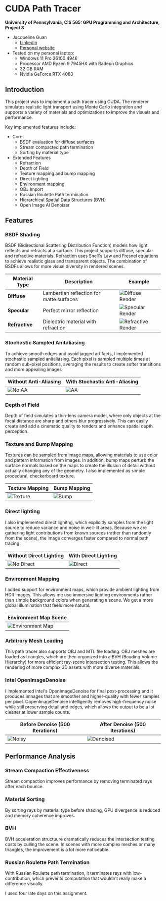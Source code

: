 # CUDA Path Tracer

**University of Pennsylvania, CIS 565: GPU Programming and Architecture, Project 3**

- Jacqueline Guan
  - [LinkedIn](https://www.linkedin.com/in/jackie-guan/)
  - [Personal website](https://jyguan18.github.io/)
- Tested on my personal laptop:
  - Windows 11 Pro 26100.4946
  - Processor AMD Ryzen 9 7945HX with Radeon Graphics
  - 32 GB RAM
  - Nvidia GeForce RTX 4080

## Introduction

This project was to implement a path tracer using CUDA. The renderer simulates realistic light transport using Monte Carlo integration and supports a variety of materials and optimizations to improve the visuals and performance.

Key implemented features include:

- Core
  - BSDF evaluation for diffuse surfaces
  - Stream compacted path termination
  - Sorting by material type
- Extended Features
  - Refraction
  - Depth of Field
  - Texture mapping and bump mapping
  - Direct lighting
  - Environment mapping
  - OBJ Import
  - Russian Roulette Path termination
  - Hierarchical Spatial Data Structures (BVH)
  - Open Image AI Denoiser

## Features

### BSDF Shading

BSDF (Bidirectional Scattering Distribution Function) models how light reflects and refracts at a surface. This project supports diffuse, specular and refractive materials. Refraction uses Snell's Law and Fresnel equations to achieve realistic glass and transparent objects. The combination of BSDFs allows for more visual diversity in rendered scenes.

| Material Type  | Description                              | Example                                |
| -------------- | ---------------------------------------- | -------------------------------------- |
| **Diffuse**    | Lambertian reflection for matte surfaces | ![Diffuse Render](img/diffuse.png)  |
| **Specular**   | Perfect mirror reflection                | ![Specular Render](img/spec.png)    |
| **Refractive** | Dielectric material with refraction      | ![Refractive Render](img/glass.png) |

### Stochastic Sampled Anitaliasing

To achieve smooth edges and avoid jagged artifacts, I implemented stochastic sampled anitaliasing. Each pixel is sampled multiple times at random sub-pixel positions, averaging the results to create softer transitions and more appealing images

| Without Anti-Aliasing      | With Stochastic Anti-Aliasing |
| -------------------------- | ----------------------------- |
| ![No AA](img/no_aa.png) | ![AA](img/aa.png)          |

### Depth of Field

Depth of field simulates a thin-lens camera model, where only objects at the focal distance are sharp and others blur progressively. This can easily create and add a cinematic quality to renders and enhance spatial depth perception.

### Texture and Bump Mapping

Textures can be sampled from image maps, allowing materials to use color and pattern information from images. In addition, bump maps perturb the surface normals based on the maps to create the illusion of detail without actually changing any of the geometry. I also implemented as simple procedural, checkerboard texture.

| Texture Mapping                 | Bump Mapping              |
| ------------------------------- | ------------------------- |
| ![Texture](img/text.png) | ![Bump](img/bmp.png) |

### Direct lighting

I also implemented direct lighitng, which explicitly samples from the light source to reduce variance and noise in well-lit areas. Because we are gathering light contributions from known sources (rather than randomly from the scene), the image converges faster compared to normal path tracing.

| Without Direct Lighting            | With Direct Lighting          |
| ---------------------------------- | ----------------------------- |
| ![No Direct](path/to/nodirect.png) | ![Direct](path/to/direct.png) |

### Environment Mapping

I added support for environment maps, which provide ambient lighting from HDR images. This allows me use immersive lighting environments rather than simple background colors when generating a scene. We get a more global illumination that feels more natural.

| Environment Map Scene              |
| ---------------------------------- |
| ![Environment Map](img/env.png) |

### Arbitrary Mesh Loading

This path tracer also supports OBJ and MTL file loading.
OBJ meshes are loaded as triangles, which are then organized into a BVH (Bouding Volume Hierarchy) for more efficient ray-scene intersection testing. This allows the rendering of more complex 3D assets with more diverse materials.

### Intel OpenImageDenoise

I implemented Intel's OpenImageDenoise for final post-processing and it produces imnages that are smoother and higher-quality with fewer samples per pixel. OopenImageDenoise intelligently removes high-frequency noise while still preserving detail and edges, which allows the output to be a lot cleaner at lower sample counts.

| Before Denoise (500 Iterations) | After Denoise (500 Iterations)  |
| ------------------------------- | ------------------------------- |
| ![Noisy](img/noise.png)      | ![Denoised](img/denoise.png) |

## Performance Analysis

### Stream Compaction Effectiveness

Stream compaction improves performance by removing terminated rays after each bounce.

### Material Sorting

By sorting rays by material type before shading, GPU divergence is reduced and memory coherence improves.

### BVH

BVH acceleration structuure dramatically reduces the intersection testing costs by culling the scene. In scenes with more complex meshes or many triangles, the improvement is a lot more noticeable.

### Russian Roulette Path Termination

With Russian Roulette path termination, it terminates rays with low-contribution, which prevents computation that wouldn't really make a difference visually.

I used four late days on this assignment.
